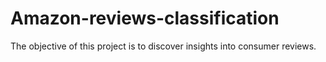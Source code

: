 # Amazon-reviews-classification
The objective of this project is to discover insights into consumer reviews.

